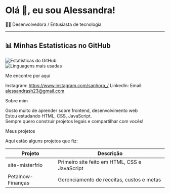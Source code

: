 # Olá 👋, eu sou Alessandra!

🧑‍💻 Desenvolvedora / Entusiasta de tecnologia  

---

## 📊 Minhas Estatísticas no GitHub

![Estatísticas do GitHub](https://github-readme-stats.vercel.app/api?username=AlessandraSilva2&show_icons=true&theme=tokyonight)  
![Linguagens mais usadas](https://github-readme-stats.vercel.app/api/top-langs/?username=AlessandraSilva2&layout=compact&theme=tokyonight)


Me encontre por aqui

Instagram: https://www.instagram.com/sanhora_/
LinkedIn: 
Email: alessandrash23@gmail.com


Sobre mim

Gosto muito de aprender sobre frontend, desenvolvimento web  
Estou estudando HTML, CSS, JavaScript.  
Sempre quero construir projetos legais e compartilhar com vocês!

Meus projetos

Aqui estão alguns projetos que fiz:

| Projeto | Descrição |
|---|---|
| site-misterfrio | Primeiro site feito em HTML, CSS e JavaScript |
| Petalnow-Finanças | Gerenciamento de receitas, custos e metas |
